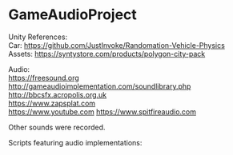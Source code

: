 # GameAudioProject

Unity References:   
Car: https://github.com/JustInvoke/Randomation-Vehicle-Physics  
Assets: https://syntystore.com/products/polygon-city-pack

Audio:  
https://freesound.org  
http://gameaudioimplementation.com/soundlibrary.php  
http://bbcsfx.acropolis.org.uk  
https://www.zapsplat.com  
https://www.youtube.com
https://www.spitfireaudio.com

Other sounds were recorded. 
 
Scripts featuring audio implementations: 
